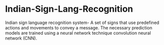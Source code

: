 # Indian-Sign-Lang-Recognition
Indian sign language recognition system- A set of signs that use predefined actions and movements to convey a message. The necessary prediction models are trained using a neural network technique convolution neural network (CNN).
